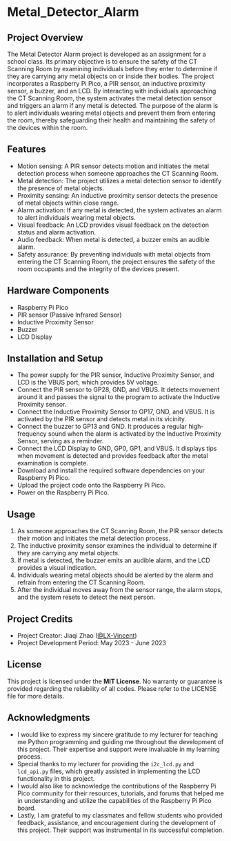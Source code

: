 # Metal_Detector_Alarm

## Project Overview

The Metal Detector Alarm project is developed as an assignment for a school class. Its primary objective is to ensure the safety of the CT Scanning Room by examining individuals before they enter to determine if they are carrying any metal objects on or inside their bodies. The project incorporates a Raspberry Pi Pico, a PIR sensor, an inductive proximity sensor, a buzzer, and an LCD. By interacting with individuals approaching the CT Scanning Room, the system activates the metal detection sensor and triggers an alarm if any metal is detected. The purpose of the alarm is to alert individuals wearing metal objects and prevent them from entering the room, thereby safeguarding their health and maintaining the safety of the devices within the room.

## Features

- Motion sensing: A PIR sensor detects motion and initiates the metal detection process when someone approaches the CT Scanning Room.
- Metal detection: The project utilizes a metal detection sensor to identify the presence of metal objects.
- Proximity sensing: An inductive proximity sensor detects the presence of metal objects within close range.
- Alarm activation: If any metal is detected, the system activates an alarm to alert individuals wearing metal objects.
- Visual feedback: An LCD provides visual feedback on the detection status and alarm activation.
- Audio feedback: When metal is detected, a buzzer emits an audible alarm.
- Safety assurance: By preventing individuals with metal objects from entering the CT Scanning Room, the project ensures the safety of the room occupants and the integrity of the devices present.

## Hardware Components

- Raspberry Pi Pico
- PIR sensor (Passive Infrared Sensor)
- Inductive Proximity Sensor
- Buzzer
- LCD Display

## Installation and Setup

* The power supply for the PIR sensor, Inductive Proximity Sensor, and LCD is the VBUS port, which provides 5V voltage.
* Connect the PIR sensor to GP28, GND, and VBUS. It detects movement around it and passes the signal to the program to activate the Inductive Proximity sensor.
* Connect the Inductive Proximity Sensor to GP17, GND, and VBUS. It is activated by the PIR sensor and detects metal in its vicinity.
* Connect the buzzer to GP13 and GND. It produces a regular high-frequency sound when the alarm is activated by the Inductive Proximity Sensor, serving as a reminder.
* Connect the LCD Display to GND, GP0, GP1, and VBUS. It displays tips when movement is detected and provides feedback after the metal examination is complete.
* Download and install the required software dependencies on your Raspberry Pi Pico.
* Upload the project code onto the Raspberry Pi Pico.
* Power on the Raspberry Pi Pico.

## Usage

1. As someone approaches the CT Scanning Room, the PIR sensor detects their motion and initiates the metal detection process.
2. The inductive proximity sensor examines the individual to determine if they are carrying any metal objects.
3. If metal is detected, the buzzer emits an audible alarm, and the LCD provides a visual indication.
4. Individuals wearing metal objects should be alerted by the alarm and refrain from entering the CT Scanning Room.
5. After the individual moves away from the sensor range, the alarm stops, and the system resets to detect the next person.

## Project Credits

- Project Creator: Jiaqi Zhao ([@LX-Vincent](https://github.com/LX-Vincent))
- Project Development Period: May 2023 - June 2023

## License

This project is licensed under the **MIT License**. No warranty or guarantee is provided regarding the reliability of all codes. Please refer to the LICENSE file for more details.

## Acknowledgments

- I would like to express my sincere gratitude to my lecturer for teaching me Python programming and guiding me throughout the development of this project. Their expertise and support were invaluable in my learning process.
- Special thanks to my lecturer for providing the `i2c_lcd.py` and `lcd_api.py` files, which greatly assisted in implementing the LCD functionality in this project.
- I would also like to acknowledge the contributions of the Raspberry Pi Pico community for their resources, tutorials, and forums that helped me in understanding and utilize the capabilities of the Raspberry Pi Pico board.
- Lastly, I am grateful to my classmates and fellow students who provided feedback, assistance, and encouragement during the development of this project. Their support was instrumental in its successful completion.
